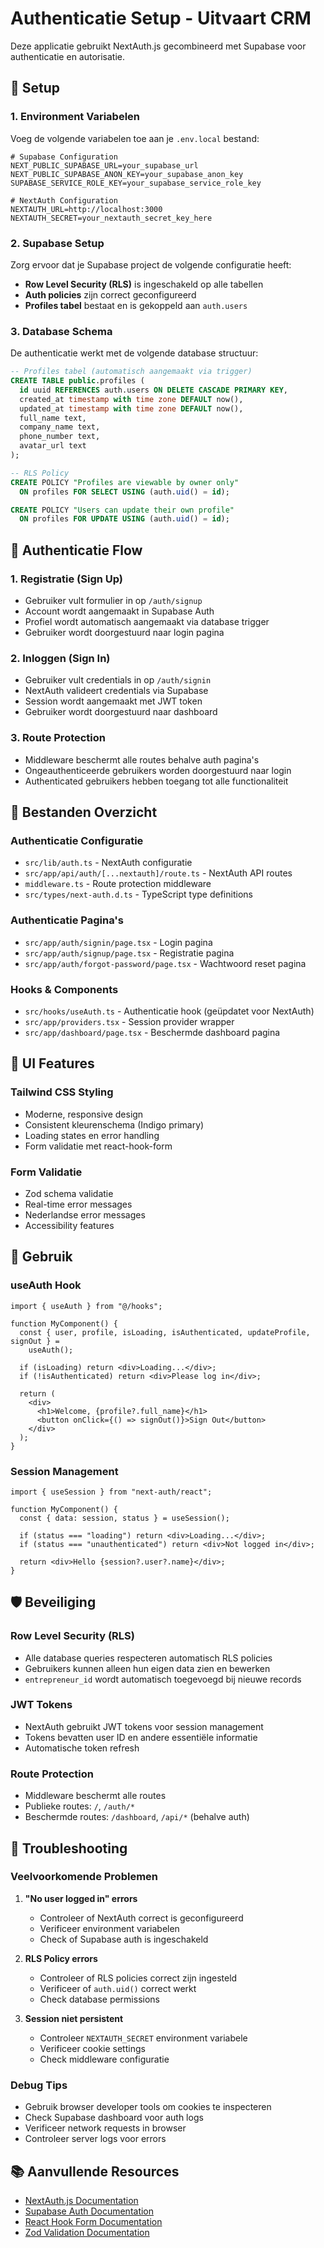# Authenticatie Setup - Uitvaart CRM

Deze applicatie gebruikt NextAuth.js gecombineerd met Supabase voor authenticatie en autorisatie.

## 🚀 Setup

### 1. Environment Variabelen

Voeg de volgende variabelen toe aan je `.env.local` bestand:

```env
# Supabase Configuration
NEXT_PUBLIC_SUPABASE_URL=your_supabase_url
NEXT_PUBLIC_SUPABASE_ANON_KEY=your_supabase_anon_key
SUPABASE_SERVICE_ROLE_KEY=your_supabase_service_role_key

# NextAuth Configuration
NEXTAUTH_URL=http://localhost:3000
NEXTAUTH_SECRET=your_nextauth_secret_key_here
```

### 2. Supabase Setup

Zorg ervoor dat je Supabase project de volgende configuratie heeft:

- **Row Level Security (RLS)** is ingeschakeld op alle tabellen
- **Auth policies** zijn correct geconfigureerd
- **Profiles tabel** bestaat en is gekoppeld aan `auth.users`

### 3. Database Schema

De authenticatie werkt met de volgende database structuur:

```sql
-- Profiles tabel (automatisch aangemaakt via trigger)
CREATE TABLE public.profiles (
  id uuid REFERENCES auth.users ON DELETE CASCADE PRIMARY KEY,
  created_at timestamp with time zone DEFAULT now(),
  updated_at timestamp with time zone DEFAULT now(),
  full_name text,
  company_name text,
  phone_number text,
  avatar_url text
);

-- RLS Policy
CREATE POLICY "Profiles are viewable by owner only"
  ON profiles FOR SELECT USING (auth.uid() = id);

CREATE POLICY "Users can update their own profile"
  ON profiles FOR UPDATE USING (auth.uid() = id);
```

## 🔐 Authenticatie Flow

### 1. Registratie (Sign Up)

- Gebruiker vult formulier in op `/auth/signup`
- Account wordt aangemaakt in Supabase Auth
- Profiel wordt automatisch aangemaakt via database trigger
- Gebruiker wordt doorgestuurd naar login pagina

### 2. Inloggen (Sign In)

- Gebruiker vult credentials in op `/auth/signin`
- NextAuth valideert credentials via Supabase
- Session wordt aangemaakt met JWT token
- Gebruiker wordt doorgestuurd naar dashboard

### 3. Route Protection

- Middleware beschermt alle routes behalve auth pagina's
- Ongeauthenticeerde gebruikers worden doorgestuurd naar login
- Authenticated gebruikers hebben toegang tot alle functionaliteit

## 📁 Bestanden Overzicht

### Authenticatie Configuratie

- `src/lib/auth.ts` - NextAuth configuratie
- `src/app/api/auth/[...nextauth]/route.ts` - NextAuth API routes
- `middleware.ts` - Route protection middleware
- `src/types/next-auth.d.ts` - TypeScript type definitions

### Authenticatie Pagina's

- `src/app/auth/signin/page.tsx` - Login pagina
- `src/app/auth/signup/page.tsx` - Registratie pagina
- `src/app/auth/forgot-password/page.tsx` - Wachtwoord reset pagina

### Hooks & Components

- `src/hooks/useAuth.ts` - Authenticatie hook (geüpdatet voor NextAuth)
- `src/app/providers.tsx` - Session provider wrapper
- `src/app/dashboard/page.tsx` - Beschermde dashboard pagina

## 🎨 UI Features

### Tailwind CSS Styling

- Moderne, responsive design
- Consistent kleurenschema (Indigo primary)
- Loading states en error handling
- Form validatie met react-hook-form

### Form Validatie

- Zod schema validatie
- Real-time error messages
- Nederlandse error messages
- Accessibility features

## 🔧 Gebruik

### useAuth Hook

```tsx
import { useAuth } from "@/hooks";

function MyComponent() {
  const { user, profile, isLoading, isAuthenticated, updateProfile, signOut } =
    useAuth();

  if (isLoading) return <div>Loading...</div>;
  if (!isAuthenticated) return <div>Please log in</div>;

  return (
    <div>
      <h1>Welcome, {profile?.full_name}</h1>
      <button onClick={() => signOut()}>Sign Out</button>
    </div>
  );
}
```

### Session Management

```tsx
import { useSession } from "next-auth/react";

function MyComponent() {
  const { data: session, status } = useSession();

  if (status === "loading") return <div>Loading...</div>;
  if (status === "unauthenticated") return <div>Not logged in</div>;

  return <div>Hello {session?.user?.name}</div>;
}
```

## 🛡️ Beveiliging

### Row Level Security (RLS)

- Alle database queries respecteren automatisch RLS policies
- Gebruikers kunnen alleen hun eigen data zien en bewerken
- `entrepreneur_id` wordt automatisch toegevoegd bij nieuwe records

### JWT Tokens

- NextAuth gebruikt JWT tokens voor session management
- Tokens bevatten user ID en andere essentiële informatie
- Automatische token refresh

### Route Protection

- Middleware beschermt alle routes
- Publieke routes: `/`, `/auth/*`
- Beschermde routes: `/dashboard`, `/api/*` (behalve auth)

## 🚨 Troubleshooting

### Veelvoorkomende Problemen

1. **"No user logged in" errors**

   - Controleer of NextAuth correct is geconfigureerd
   - Verificeer environment variabelen
   - Check of Supabase auth is ingeschakeld

2. **RLS Policy errors**

   - Controleer of RLS policies correct zijn ingesteld
   - Verificeer of `auth.uid()` correct werkt
   - Check database permissions

3. **Session niet persistent**
   - Controleer `NEXTAUTH_SECRET` environment variabele
   - Verificeer cookie settings
   - Check middleware configuratie

### Debug Tips

- Gebruik browser developer tools om cookies te inspecteren
- Check Supabase dashboard voor auth logs
- Verificeer network requests in browser
- Controleer server logs voor errors

## 📚 Aanvullende Resources

- [NextAuth.js Documentation](https://next-auth.js.org/)
- [Supabase Auth Documentation](https://supabase.com/docs/guides/auth)
- [React Hook Form Documentation](https://react-hook-form.com/)
- [Zod Validation Documentation](https://zod.dev/)
